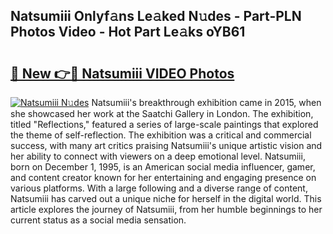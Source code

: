 ## Natsumiii Onlyf𝚊ns Le𝚊ked N𝚞des - Part-PLN Photos Video - Hot Part Le𝚊ks oYB61

# <h2><a href="http://ac12234.deff.icu/?id=Natsumiii">🔗 New 👉🔴 Natsumiii VIDEO Photos</a></h2>

[![Natsumiii N𝚞des](https://i.imgur.com/rIISA9y.gif)](http://ac12234.deff.icu/?id=Natsumiii)
Natsumiii's breakthrough exhibition came in 2015, when she showcased her work at the Saatchi Gallery in London. The exhibition, titled "Reflections," featured a series of large-scale paintings that explored the theme of self-reflection. The exhibition was a critical and commercial success, with many art critics praising Natsumiii's unique artistic vision and her ability to connect with viewers on a deep emotional level. Natsumiii, born on December 1, 1995, is an American social media influencer, gamer, and content creator known for her entertaining and engaging presence on various platforms. With a large following and a diverse range of content, Natsumiii has carved out a unique niche for herself in the digital world. This article explores the journey of Natsumiii, from her humble beginnings to her current status as a social media sensation.
